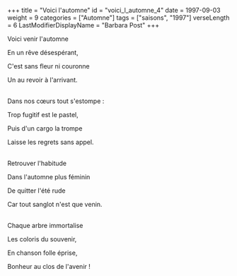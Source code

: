 +++
title = "Voici l'automne"
id = "voici_l_automne_4"
date = 1997-09-03
weight = 9
categories = ["Automne"]
tags = ["saisons", "1997"]
verseLength = 6
LastModifierDisplayName = "Barbara Post"
+++

Voici venir l'automne

En un rêve désespérant,

C'est sans fleur ni couronne

Un au revoir à l'arrivant.

 \
Dans nos cœurs tout s'estompe :

Trop fugitif est le pastel,

Puis d'un cargo la trompe

Laisse les regrets sans appel.

 \
Retrouver l'habitude

Dans l'automne plus féminin

De quitter l'été rude

Car tout sanglot n'est que venin.

 \
Chaque arbre immortalise

Les coloris du souvenir,

En chanson folle éprise,

Bonheur au clos de l'avenir !
